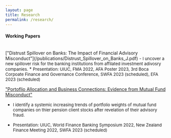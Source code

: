```yaml
---
layout: page
title: Research
permalink: /research/
---
```


#### **Working Papers** <br>
<br>
["Distrust Spillover on Banks: The Impact of Financial Advisory Misconduct"](/publications/Distrust_Spillover_on_Banks_J.pdf)
  - <font size="2"> I uncover a new spillover risk for the banking institutions from affilated investment adivosry companies.</font>
  * <font size="2"> Presentation: UIUC, FMA 2022, AFA Poster 2023, 3rd Boca Corpoate Finance and Governance Conference, SWFA 2023 (scheduled), EFA 2023 (scheduled)</font>

<br>

["Portoflio Allocation and Business Connections: Evidence from Mutual Fund Misconduct"]()
  - <font size="2"> I identify a systemic increasing trends of portfolio weights of mutual fund companies on thier pension client stocks after revelation of their advisory fraud.</font>
  * <font size="2"> Presentation: UIUC, World Finance Banking Symposium 2022, New Zealand Finance Meeting 2022, SWFA 2023 (scheduled)</font>

